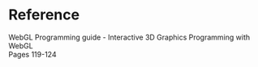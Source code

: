 # Reference
WebGL Programming guide - Interactive 3D Graphics Programming with WebGL  
Pages 119-124
